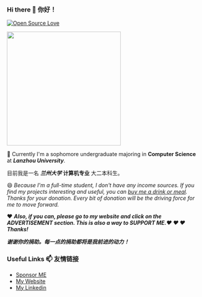 ### Hi there 👋 你好！

[![Open Source Love](https://badges.frapsoft.com/os/v1/open-source.svg?v=103)](https://hollowman6.github.io/fund.html)

<img src="https://hollowman6.github.io/img/mark.png" width="300">

🌱 Currently I'm a sophomore undergraduate majoring in **Computer Science** at ***Lanzhou University***. 

目前我是一名 ***兰州大学*** **计算机专业** 大二本科生。

😄 *Because I'm a full-time student, I don't have any income sources. If you find my projects interesting and useful, you can [buy me a drink or meal](https://hollowman6.github.io/fund.html). Thanks for your donation. Every bit of donation will be the driving force for me to move forward.*

❤ ***Also, if you can, please go to my website and click on the ADVERTISEMENT section. This is also a way to SUPPORT ME.❤ ❤ ❤ Thanks!***

***谢谢你的捐助。每一点的捐助都将是我前进的动力！***

### Useful Links 📫 友情链接

* [Sponsor ME](https://hollowman6.github.io/fund.html) 
* [My Website](https://hollowman6.github.io/) 
* [My Linkedin](https://www.linkedin.com/in/%E8%92%8B%E5%B5%A9%E6%9E%97/)
